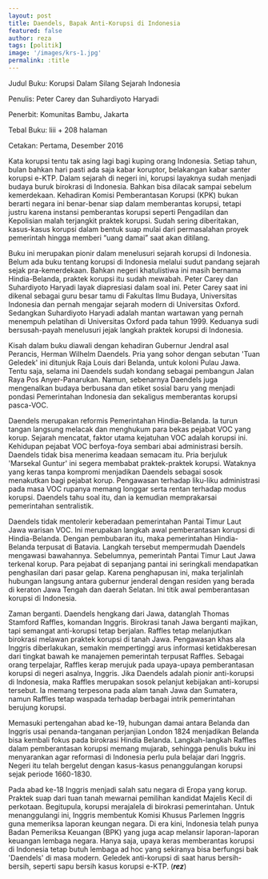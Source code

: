 ```yaml
---
layout: post
title: Daendels, Bapak Anti-Korupsi di Indonesia
featured: false
author: reza
tags: [politik]
image: '/images/krs-1.jpg'
permalink: :title
---
```


Judul Buku: Korupsi Dalam Silang Sejarah Indonesia

Penulis: Peter Carey dan Suhardiyoto Haryadi

Penerbit: Komunitas Bambu, Jakarta

Tebal Buku: liii + 208 halaman

Cetakan: Pertama, Desember 2016

Kata korupsi tentu tak asing lagi bagi kuping orang Indonesia. Setiap tahun, bulan bahkan hari pasti ada saja kabar koruptor, belakangan kabar santer korupsi e-KTP. Dalam sejarah di negeri ini, korupsi layaknya sudah menjadi budaya buruk birokrasi di Indonesia. Bahkan bisa dilacak sampai sebelum kemerdekaan. Kehadiran Komisi Pemberantasan Korupsi (KPK) bukan berarti negara ini benar-benar siap dalam memberantas korupsi, tetapi justru karena instansi pemberantas korupsi seperti Pengadilan dan Kepolisian malah terjangkit praktek korupsi. Sudah sering diberitakan, kasus-kasus korupsi dalam bentuk suap mulai dari permasalahan proyek pemerintah hingga memberi “uang damai” saat akan ditilang.

Buku ini merupakan pionir dalam menelusuri sejarah korupsi di Indonesia. Belum ada buku tentang korupsi di Indonesia melalui sudut pandang sejarah sejak pra-kemerdekaan. Bahkan negeri khatulistiwa ini masih bernama Hindia-Belanda, praktek korupsi itu sudah mewabah. Peter Carey dan Suhardiyoto Haryadi layak diapresiasi dalam soal ini. Peter Carey saat ini dikenal sebagai guru besar tamu di Fakultas Ilmu Budaya, Universitas Indonesia dan pernah mengajar sejarah modern di Universitas Oxford. Sedangkan Suhardiyoto Haryadi adalah mantan wartawan yang pernah menempuh pelatihan di Universitas Oxford pada tahun 1999. Keduanya sudi bersusah-payah menelusuri jejak langkah praktek korupsi di Indonesia.

Kisah dalam buku diawali dengan kehadiran Gubernur Jendral asal Perancis, Herman Wilhelm Daendels. Pria yang sohor dengan sebutan 'Tuan Geledek' ini ditunjuk Raja Louis dari Belanda, untuk koloni Pulau Jawa. Tentu saja, selama ini Daendels sudah kondang sebagai pembangun Jalan Raya Pos Anyer-Panarukan. Namun, sebenarnya Daendels juga mengenalkan budaya berbusana dan etiket sosial baru yang menjadi pondasi Pemerintahan Indonesia dan sekaligus memberantas korupsi pasca-VOC.

Daendels merupakan reformis Pemerintahan Hindia-Belanda. Ia turun tangan langsung melacak dan menghukum para bekas pejabat VOC yang korup. Sejarah mencatat, faktor utama kejatuhan VOC adalah korupsi ini. Kehidupan pejabat VOC berfoya-foya sembari abai administrasi bersih. Daendels tidak bisa menerima keadaan semacam itu. Pria berjuluk 'Marsekal Guntur' ini segera membabat praktek-praktek korupsi. Wataknya yang keras tanpa kompromi menjadikan Daendels sebagai sosok menakutkan bagi pejabat korup. Pengawasan terhadap liku-liku administrasi pada masa VOC rupanya memang longgar serta rentan terhadap modus korupsi. Daendels tahu soal itu, dan ia kemudian memprakarsai pemerintahan sentralistik.

Daendels tidak mentolerir keberadaan pemerintahan Pantai Timur Laut Jawa warisan VOC. Ini merupakan langkah awal pemberantasan korupsi di Hindia-Belanda. Dengan pembubaran itu, maka pemerintahan Hindia-Belanda terpusat di Batavia. Langkah tersebut mempermudah Daendels mengawasi bawahannya. Sebelumnya, pemerintah Pantai Timur Laut Jawa terkenal korup. Para pejabat di sepanjang pantai ini seringkali mendapatkan penghasilan dari pasar gelap. Karena penghapusan ini, maka terjalinlah hubungan langsung antara gubernur jenderal dengan residen yang berada di keraton Jawa Tengah dan daerah Selatan. Ini titik awal pemberantasan korupsi di Indonesia.

Zaman berganti. Daendels hengkang dari Jawa, datanglah Thomas Stamford Raffles, komandan Inggris. Birokrasi tanah Jawa berganti majikan, tapi semangat anti-korupsi tetap berjalan. Raffles tetap melanjutkan birokrasi melawan praktek korupsi di tanah Jawa. Pengawasan khas ala Inggris diberlakukan, semakin mempertinggi arus informasi ketidakberesan dari tingkat bawah ke manajemen pemerintah terpusat Raffles. Sebagai orang terpelajar, Raffles kerap merujuk pada upaya-upaya pemberantasan korupsi di negeri asalnya, Inggris. Jika Daendels adalah pionir anti-korupsi di Indonesia, maka Raffles merupakan sosok pelanjut kebijakan anti-korupsi tersebut. Ia memang terpesona pada alam tanah Jawa dan Sumatera, namun Raffles tetap waspada terhadap berbagai intrik pemerintahan berujung korupsi.

Memasuki pertengahan abad ke-19, hubungan damai antara Belanda dan Inggris usai penanda-tanganan perjanjian London 1824 menjadikan Belanda bisa kembali fokus pada birokrasi Hindia Belanda. Langkah-langkah Raffles dalam pemberantasan korupsi memang mujarab, sehingga penulis buku ini menyarankan agar reformasi di Indonesia perlu pula belajar dari Inggris. Negeri itu telah bergelut dengan kasus-kasus penanggulangan korupsi sejak periode 1660-1830.

Pada abad ke-18 Inggris menjadi salah satu negara di Eropa yang korup. Praktek suap dari tuan tanah mewarnai pemilihan kandidat Majelis Kecil di perkotaan. Begitupula, korupsi merajalela di birokrasi pemerintahan. Untuk menanggulangi ini, Inggris membentuk Komisi Khusus Parlemen Inggris guna memeriksa laporan keungan negara. Di era kini, Indonesia telah punya Badan Pemeriksa Keuangan (BPK) yang juga acap melansir laporan-laporan keuangan lembaga negara. Hanya saja, upaya keras memberantas korupsi di Indonesia tetap butuh lembaga ad hoc yang sekiranya bisa berfungsi bak 'Daendels' di masa modern. Geledek anti-korupsi di saat harus bersih-bersih, seperti sapu bersih kasus korupsi e-KTP. (**_rez_**)
